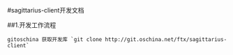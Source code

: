 #sagittarius-client开发文档

##1.开发工作流程

    gitoschina 获取开发库 `git clone http://git.oschina.net/ftx/sagittarius-client`



